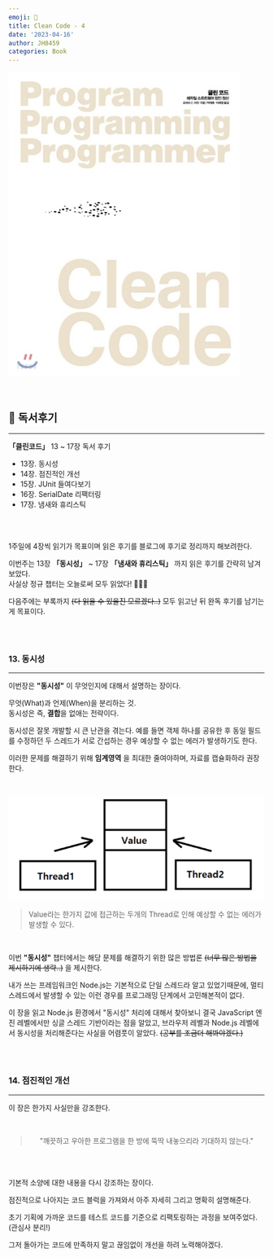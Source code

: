 ```yaml
---
emoji: 📖
title: Clean Code - 4
date: '2023-04-16'
author: JH8459
categories: Book
---
```


![book.jpeg](book.jpeg)

<br>

## 📓 독서후기

---

**「클린코드」** 13 ~ 17장 독서 후기

- 13장. 동시성
- 14장. 점진적인 개선
- 15장. JUnit 들여다보기
- 16장. SerialDate 리팩터링
- 17장. 냄새와 휴리스틱

<br>
<br>

1주일에 4장씩 읽기가 목표이며 읽은 후기를 블로그에 후기로 정리까지 해보려한다.

이번주는 13장 **「동시성」** ~ 17장 **「냄새와 휴리스틱」** 까지 읽은 후기를 간략히 남겨보았다.<br>
사실상 정규 챕터는 오늘로써 모두 읽었다! 👏👏👏

다음주에는 부록까지 ~~(다 읽을 수 있을진 모르겠다..)~~ 모두 읽고난 뒤 완독 후기를 남기는게 목표이다.

<br>
<br>

### 13. 동시성

---

이번장은 **"동시성"** 이 무엇인지에 대해서 설명하는 장이다.

무엇(What)과 언제(When)을 분리하는 것.<br>
동시성은 즉, **결합**을 없애는 전략이다.

동시성은 잘못 개발할 시 큰 난관을 겪는다. 예를 들면 객체 하나를 공유한 후 동일 필드를 수정하던 두 스레드가 서로 간섭하는 경우 예상할 수 없는 에러가 발생하기도 한다.

이러한 문제를 해결하기 위해 **임계영역** 을 최대한 줄여야하며, 자료를 캡슐화하라 권장한다.

<br>

![criticalSection.png](criticalSection.png)

> Value라는 한가지 값에 접근하는 두개의 Thread로 인해 예상할 수 없는 에러가 발생할 수 있다.

<br>

이번 **"동시성"** 챕터에서는 해당 문제를 해결하기 위한 많은 방법론 ~~(너무 많은 방법을 제시하기에 생략..)~~ 을 제시한다.

내가 쓰는 프레임워크인 Node.js는 기본적으로 단일 스레드라 알고 있었기때문에, 멀티 스레드에서 발생할 수 있는 이런 경우를 프로그래밍 단계에서 고민해본적이 없다.

이 장을 읽고 Node.js 환경에서 "동시성" 처리에 대해서 찾아보니 결국 JavaScript 엔진 레벨에서만 싱글 스레드 기반이라는 점을 알았고, 브라우저 레벨과 Node.js 레벨에서 동시성을 처리해준다는 사실을 어렴풋이 알았다. ~~(공부를 조금더 해봐야겠다.)~~

<br>
<br>

### 14. 점진적인 개선

---

이 장은 한가지 사실만을 강조한다.

<br>

> <center>"깨끗하고 우아한 프로그램을 한 방에 뚝딱 내놓으리라 기대하지 않는다."</center>

<br>
<br>

기본적 소양에 대한 내용을 다시 강조하는 장이다.

점진적으로 나아지는 코드 블럭을 가져와서 아주 자세히 그리고 명확히 설명해준다.

초기 기획에 가까운 코드를 테스트 코드를 기준으로 리팩토링하는 과정을 보여주었다. (관심사 분리!)

그저 돌아가는 코드에 만족하지 말고 끊임없이 개선을 하려 노력해야겠다.

<br>
<br>

```toc

```
